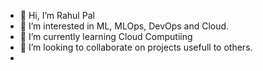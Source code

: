 - 👋 Hi, I’m Rahul Pal
- 👀 I’m interested in ML, MLOps, DevOps and Cloud.
- 🌱 I’m currently learning Cloud Computiing
- 💞️ I’m looking to collaborate on projects usefull to others.
- 

<!---
that-rahul-guy/that-rahul-guy is a ✨ special ✨ repository because its `README.md` (this file) appears on your GitHub profile.
You can click the Preview link to take a look at your changes.
--->
